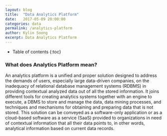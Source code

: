 ```yaml
---
layout: blog
title:  "Data Analytics Platform"
date:   2017-05-09 20:00:00
categories: data
permalink: /analytics-platform
author: Kylin Soong
excerpt: Data Analytics Platform
---
```


* Table of contents
{:toc}

### What does Analytics Platform mean? 

An analytics platform is a unified and proper solution designed to address the demands of users, especially large data-driven companies, on the inadequacy of relational database management systems (RDBMS) in providing contextual analyzed data out of all the stored information. It joins different tools for creating analytics systems together with an engine to execute, a DBMS to store and manage the data, data mining processes, and techniques and mechanisms for obtaining and preparing data that is not stored. This solution can be conveyed as a software-only application or as a cloud-based software as a service (SaaS) provided to organizations in need of contextual information that all their data points to, in other words, analytical information based on current data records. 


